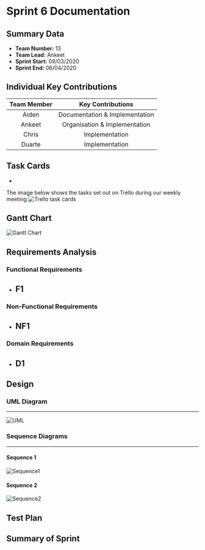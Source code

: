 # Sprint 6 Documentation

## Summary Data

- **Team Number:** 13
- **Team Lead:** Ankeet
- **Sprint Start:** 09/03/2020
- **Sprint End:** 06/04/2020

## Individual Key Contributions

| Team Member | Key Contributions |
| :---------: | :---------------: |
|    Aiden    |  Documentation & Implementation   |
|   Ankeet    |  Organisation & Implementation   |
|    Chris    |  Implementation   |
|   Duarte    |  Implementation   |

## Task Cards

- 

The image below shows the tasks set out on Trello during our weekly meeting
![Trello task cards]()

## Gantt Chart

![Gantt Chart]()

## Requirements Analysis

### Functional Requirements

- F1
  - 

### Non-Functional Requirements
- NF1
  - 

### Domain Requirements
- D1
    - 

## Design

### UML Diagram
___

![UML]()

### Sequence Diagrams
___

#### Sequence 1
![Sequence1]()

#### Sequence 2

![Sequence2]()

## Test Plan



## Summary of Sprint
